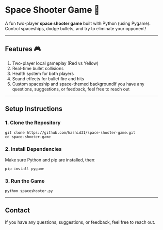 
# Space Shooter Game 🚀

A fun two-player **space shooter game** built with Python (using Pygame). Control spaceships, dodge bullets, and try to eliminate your opponent!
 
 ---
 
## Features 🎮

1. Two-player local gameplay (Red vs Yellow)
2. Real-time bullet collisions
3. Health system for both players
4. Sound effects for bullet fire and hits
5. Custom spaceship and space-themed backgroundIf you have any questions, suggestions, or feedback, feel free to reach out

 ---
 
## Setup Instructions

### 1. Clone the Repository

```
git clone https://github.com/hashid31/space-shooter-game.git
cd space-shooter-game
```

### 2. Install Dependencies

Make sure Python and pip are installed, then:

```
pip install pygame
```

### 3. Run the Game

```
python spaceshooter.py
```

 ---
 
## Contact
If you have any questions, suggestions, or feedback, feel free to reach out.
